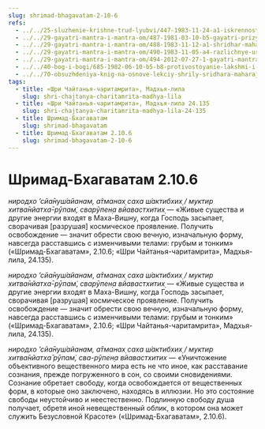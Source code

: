 ```yaml
---
slug: shrimad-bhagavatam-2-10-6
refs:
  - ../../25-sluzhenie-krishne-trud-lyubvi/447-1983-11-24-a1-iskrennost-duh-sluzheniya-i-predannost-yavyat-nashu-vrozhdennuyu-prirodu.md
  - ../../29-gayatri-mantra-i-mantra-om/487-1981-03-10-b5-gayatri-prizyvaet-k-sluzheniyu-lyubvi-i-krasote.md
  - ../../29-gayatri-mantra-i-mantra-om/488-1983-11-12-a1-shridhar-maharadzh-v-podrobnostyah-obyasnyaet-svoyu-poemu-o-smysle-gayatri-a-govinda-maharadzh-tsitiruet.md
  - ../../29-gayatri-mantra-i-mantra-om/490-1983-11-05-a4-razlichnye-urovni-gayatri-mantry.md
  - ../../29-gayatri-mantra-i-mantra-om/494-2012-07-27-1-gayatri-mantra.md
  - ../../40-bog-i-bogi/685-1982-06-10-b5-b8-protivostoyanie-lakshmi-i-sarasvati-v-kontekste-gaudiya-vajshnavizma.md
  - ../../70-obsuzhdeniya-knig-na-osnove-lekciy-shrily-sridhara-maharaja/1123-1980-07-11-a4-shrila-shridhar-maharadzh-kratko-rasskazyvaet-o-svoih-proizvedeniyah.md
tags:
  - title: «Шри Чайтанья-чаритамрита», Мадхья-лила
    slug: shri-chajtanya-charitamrita-madhya-lila
  - title: «Шри Чайтанья-чаритамрита», Мадхья-лила 24.135
    slug: shri-chajtanya-charitamrita-madhya-lila-24-135
  - title: Шримад-Бхагаватам
    slug: shrimad-bhagavatam
  - title: Шримад-Бхагаватам 2.10.6
    slug: shrimad-bhagavatam-2-10-6
---
```


# Шримад-Бхагаватам 2.10.6

*ниродхо ’сйа̄нуш́айанам, а̄тманах̣ саха ш́актибхих̣ / муктир хитва̄нйатха̄-рӯпам̇, сварӯпен̣а вйавастхитих̣* — «Живые существа и другие энергии входят в Маха-Вишну, когда Господь засыпает, сворачивая [разрушая] космическое проявление. Получить освобождение — значит обрести свою вечную, изначальную форму, навсегда расставшись с изменчивыми телами: грубым и тонким» («Шримад-Бхагаватам», 2.10.6; «Шри Чайтанья-чаритамрита», Мадхья-лила, 24.135).

*ниродхо ’сйа̄нуш́айанам*, *а̄тманах̣ саха ш́актибхих̣ / муктир хитва̄нйатха̄-рӯпам̇*, *сварӯпен̣а вйавастхитих̣* — «Живые существа и другие энергии входят в Маха-Вишну, когда Господь засыпает, сворачивая [разрушая] космическое проявление. Получить освобождение — значит обрести свою вечную, изначальную форму, навсегда расставшись с изменчивыми телами: грубым и тонким» («Шримад-Бхагаватам», 2.10.6; «Шри Чайтанья-чаритамрита», Мадхья-лила, 24.135).

*ниродхо ’сйа̄нуш́айанам, а̄тманах̣ саха ш́актибхих̣ / муктир хитва̄нйатха̄ рӯпам̇, сва-рӯпен̣а вйавастхитих* — «Уничтожение объективного вещественного мира есть не что иное, как расставание сознания, прежде погруженного в сон, со своими сновидениями. Сознание обретает свободу, когда освобождается от вещественных форм, в которые оно заключено, находясь в иллюзии. Но это состояние свободы неустойчиво и неестественно. Подлинную свободу душа получает, обретя иной невещественный облик, в котором она может служить Безусловной Красоте» («Шримад-Бхагаватам», 2.10.6).



